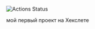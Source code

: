 ![Actions Status](https://github.com/shamshaev/hexlet-java/actions/workflows/actions-try.yml/badge.svg)

мой первый проект на Хекслете


